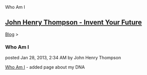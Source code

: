 Who Am I 

[John Henry Thompson - Invent Your Future](../index.html)
---------------------------------------------------------

    

[Blog](../z-blog-1.html)‎ > ‎

### Who Am I

posted Jan 28, 2013, 2:34 AM by John Henry Thompson

[Who Am I](../home/who-am-i.html) - added page about my DNA  

